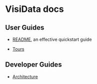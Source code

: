 # VisiData docs

## User Guides

* [README](https://github.com/saulpw/visidata/blob/stable/docs/user-guide.rst), an effective quickstart guide

* [Tours](https://github.com/saulpw/visidata/blob/stable/docs/tours.rst)

## Developer Guides

* [Architecture](https://github.com/saulpw/visidata/blob/stable/docs/architecture.rst)
